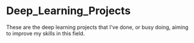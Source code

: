 # Deep_Learning_Projects
These are the deep learning projects that I've done, or busy doing, aiming to improve my skills in this field.
